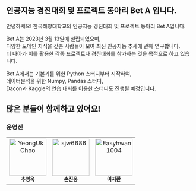 ## 인공지능 경진대회 및 프로젝트 동아리 Bet A 입니다.

안녕하세요! 한국해양대학교의 인공지능 경진대회 및 프로젝트 동아리 Bet A입니다.  

Bet A는 2023년 3월 13일에 설립되었으며,  
다양한 도메인 지식을 갖춘 사람들이 모여 최신 인공지능 추세에 관해 연구합니다.  
더 나아가 이를 활용한 각종 프로젝트나 경진대회를 참가하는 것을 목적으로 하고 있습니다.  

Bet A에서는 기본기를 위한 Python 스터디부터 시작하여,  
데이터분석을 위한 Numpy, Pandas 스터디,  
Dacon과 Kaggle의 연습 대회를 이용한 스터디도 진행될 예정입니다.

## 많은 분들이 함께하고 있어요!
### 운영진





<table>
  <tbody>
    <tr>
      <td align="center"><a href="https://github.com/choo121600"><img src="https://avatars.githubusercontent.com/u/54111883?v=4" width="100px;" alt="YeongUk Choo"/><br /><sub><b>추영욱</b></sub></a></td>
      <td align="center"><a href="https://github.com/sjw6686"><img src="https://avatars.githubusercontent.com/u/110438213?v=4" width="100px;" alt="sjw6686"/><br /><sub><b>손진웅</b></sub></a></td>
      <td align="center"><a href="https://github.com/Easyhwan1004"><img src="https://avatars.githubusercontent.com/u/128610467?v=4" width="100px;" alt="Easyhwan1004"/><br /><sub><b>이지환</b></sub></a></td>
    </tr>
  </tbody>
</table>
